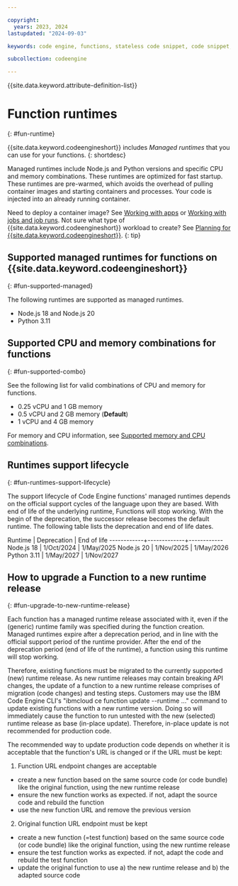 ```yaml
---

copyright:
  years: 2023, 2024
lastupdated: "2024-09-03"

keywords: code engine, functions, stateless code snippet, code snippet, stateless

subcollection: codeengine

---
```


{{site.data.keyword.attribute-definition-list}}

# Function runtimes
{: #fun-runtime}

{{site.data.keyword.codeengineshort}} includes *Managed runtimes* that you can use for your functions.
{: shortdesc}

Managed runtimes include Node.js and Python versions and specific CPU and memory combinations. These runtimes are optimized for fast startup. These runtimes are pre-warmed, which avoids the overhead of pulling container images and starting containers and processes. Your code is injected into an already running container.

Need to deploy a container image? See [Working with apps](/docs/codeengine?topic=codeengine-application-workloads) or [Working with jobs and job runs](/docs/codeengine?topic=codeengine-job-plan). Not sure what type of {{site.data.keyword.codeengineshort}} workload to create? See [Planning for {{site.data.keyword.codeengineshort}}](/docs/codeengine?topic=codeengine-plan-codeengine).
{: tip}



## Supported managed runtimes for functions on {{site.data.keyword.codeengineshort}}
{: #fun-supported-managed}

The following runtimes are supported as managed runtimes.

- Node.js 18 and Node.js 20
- Python 3.11

## Supported CPU and memory combinations for functions
{: #fun-supported-combo}

See the following list for valid combinations of CPU and memory for functions.

- 0.25 vCPU and 1 GB memory 
- 0.5 vCPU and 2 GB memory (**Default**)
- 1 vCPU and 4 GB memory

For memory and CPU information, see [Supported memory and CPU combinations](/docs/codeengine?topic=codeengine-mem-cpu-combo).

## Runtimes support lifecycle
{: #fun-runtimes-support-lifecycle}

The support lifecycle of Code Engine functions' managed runtimes depends on the official support cycles of the language upon they are based. With end of life of the underlying runtime, Functions will stop working. With the begin of the deprecation, the successor release becomes the default runtime. The following table lists the deprecation and end of life dates. 

Runtime     | Deprecation | End of life
------------+-------------+------------
Node.js 18  | 1/Oct/2024  | 1/May/2025
Node.js 20  | 1/Nov/2025  | 1/May/2026
Python 3.11 | 1/May/2027  | 1/Nov/2027

## How to upgrade a Function to a new runtime release
{: #fun-upgrade-to-new-runtime-release}

Each function has a managed runtime release associated with it, even if the (generic) runtime family was specified during the function creation. Managed runtimes expire after a deprecation period, and in line with the official support period of the runtime provider. After the end of the deprecation period (end of life of the runtime), a function using this runtime will stop working.

Therefore, existing functions must be migrated to the currently supported (new) runtime release. As new runtime releases may contain breaking API changes, the update of a function to a new runtime release comprises of migration (code changes) and testing steps. Customers may use the IBM Code Engine CLI's "ibmcloud ce function update --runtime ..." command to update existing functions with a new runtime version. Doing so will immediately cause the function to run untested with the new (selected) runtime release as base (in-place update). Therefore, in-place update is not recommended for production code.

The recommended way to update production code depends on whether it is acceptable that the function's URL is changed or if the URL must be kept:

1. Function URL endpoint changes are acceptable
- create a new function based on the same source code (or code bundle) like the original function, using the new runtime release
- ensure the new function works as expected. if not, adapt the source code and rebuild the function
- use the new function URL and remove the previous version

2. Original function URL endpoint must be kept
- create a new function (=test function) based on the same source code (or code bundle) like the original function, using the new runtime release
- ensure the test function works as expected. if not, adapt the code and rebuild the test function
- update the original function to use a) the new runtime release and b) the adapted source code

